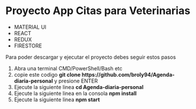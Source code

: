 <h1>Proyecto App Citas para Veterinarias </h1>

<ul>
  <li>MATERIAL UI</li>
  <li>REACT</li>
  <li>REDUX</li>
  <li>FIRESTORE</li>
</ul>

<p>Para poder descargar y ejecutar el proyecto debes seguir estos pasos</p>

<ol>
  <li>Abra una terminal CMD/PowerShell/Bash etc</li>
  <li>copie este codigo <b>git clone https://github.com/broly94/Agenda-diaria-personal</b> y presione ENTER</li>
  <li>Ejecute la siguiente linea <b>cd Agenda-diaria-personal</b></li>
  <li>Ejecute la siguiente linea en la consola <b>npm install</b></li>
  <li>Ejecute la siguiente linea <b>npm start</b></li>
</ol>

